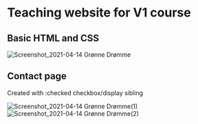 # Teaching website for V1 course
## Basic HTML and CSS

![Screenshot_2021-04-14 Grønne Drømme](https://user-images.githubusercontent.com/57984239/114704641-2087fb00-9d27-11eb-819e-fca9ffcda10f.png)

## Contact page

Created with :checked checkbox/display sibling

![Screenshot_2021-04-14 Grønne Drømme(1)](https://user-images.githubusercontent.com/57984239/114704807-4f05d600-9d27-11eb-8593-7bf25df3adc3.png)
![Screenshot_2021-04-14 Grønne Drømme(2)](https://user-images.githubusercontent.com/57984239/114704817-51683000-9d27-11eb-9ae1-9ed43c0d02b9.png)
